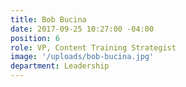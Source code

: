```yaml
---
title: Bob Bucina
date: 2017-09-25 10:27:00 -04:00
position: 6
role: VP, Content Training Strategist
image: '/uploads/bob-bucina.jpg'
department: Leadership
---
```

